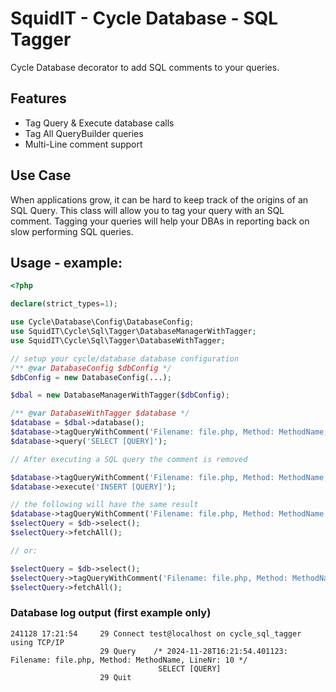 # SquidIT - Cycle Database - SQL Tagger

Cycle Database decorator to add SQL comments to your queries.

## Features
* Tag Query & Execute database calls
* Tag All QueryBuilder queries
* Multi-Line comment support

## Use Case
When applications grow, it can be hard to keep track of the origins of an SQL Query.
This class will allow you to tag your query with an SQL comment.
Tagging your queries will help your DBAs in reporting back on slow performing SQL queries.

## Usage - example:

```php
<?php

declare(strict_types=1);

use Cycle\Database\Config\DatabaseConfig;
use SquidIT\Cycle\Sql\Tagger\DatabaseManagerWithTagger;
use SquidIT\Cycle\Sql\Tagger\DatabaseWithTagger;

// setup your cycle/database database configuration
/** @var DatabaseConfig $dbConfig */
$dbConfig = new DatabaseConfig(...);

$dbal = new DatabaseManagerWithTagger($dbConfig);

/** @var DatabaseWithTagger $database */
$database = $dbal->database();
$database->tagQueryWithComment('Filename: file.php, Method: MethodName, LineNr: 10');
$database->query('SELECT [QUERY]');

// After executing a SQL query the comment is removed

$database->tagQueryWithComment('Filename: file.php, Method: MethodName, LineNr: 10');
$database->execute('INSERT [QUERY]');

// the following will have the same result
$database->tagQueryWithComment('Filename: file.php, Method: MethodName, LineNr: 10');
$selectQuery = $db->select();
$selectQuery->fetchAll();

// or:

$selectQuery = $db->select();
$selectQuery->tagQueryWithComment('Filename: file.php, Method: MethodName, LineNr: 10');
$selectQuery->fetchAll();
```

### Database log output (first example only)
```
241128 17:21:54     29 Connect test@localhost on cycle_sql_tagger using TCP/IP
                    29 Query    /* 2024-11-28T16:21:54.401123: Filename: file.php, Method: MethodName, LineNr: 10 */
                                 SELECT [QUERY]
                    29 Quit	
```


